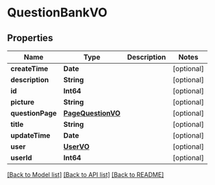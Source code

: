 # QuestionBankVO

## Properties
Name | Type | Description | Notes
------------ | ------------- | ------------- | -------------
**createTime** | **Date** |  | [optional] 
**description** | **String** |  | [optional] 
**id** | **Int64** |  | [optional] 
**picture** | **String** |  | [optional] 
**questionPage** | [**PageQuestionVO**](PageQuestionVO.md) |  | [optional] 
**title** | **String** |  | [optional] 
**updateTime** | **Date** |  | [optional] 
**user** | [**UserVO**](UserVO.md) |  | [optional] 
**userId** | **Int64** |  | [optional] 

[[Back to Model list]](../README.md#documentation-for-models) [[Back to API list]](../README.md#documentation-for-api-endpoints) [[Back to README]](../README.md)


